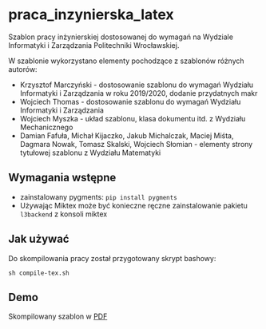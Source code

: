 # praca_inzynierska_latex
Szablon pracy inżynierskiej dostosowanej do wymagań na Wydziale Informatyki i Zarządzania Politechniki Wrocławskiej.

W szablonie wykorzystano elementy pochodzące z szablonów różnych autorów:
- Krzysztof Marczyński - dostosowanie szablonu do wymagań Wydziału Informatyki i Zarządzania w roku 2019/2020, dodanie przydatnych makr
- Wojciech Thomas - dostosowanie szablonu do wymagań Wydziału Informatyki i Zarządzania
- Wojciech Myszka - układ szablonu, klasa dokumentu itd. z Wydziału Mechanicznego
- Damian Fafuła, Michał Kijaczko, Jakub Michalczak, Maciej Miśta, Dagmara Nowak, Tomasz Skalski, Wojciech Słomian - elementy strony tytułowej szablonu z Wydziału Matematyki

## Wymagania wstępne
* zainstalowany pygments: `pip install pygments`
* Używając Miktex może być konieczne ręczne zainstalowanie pakietu `l3backend` z konsoli miktex

## Jak używać
Do skompilowania pracy został przygotowany skrypt bashowy:
    
    sh compile-tex.sh

## Demo
Skompilowany szablon w [PDF](praca.pdf)